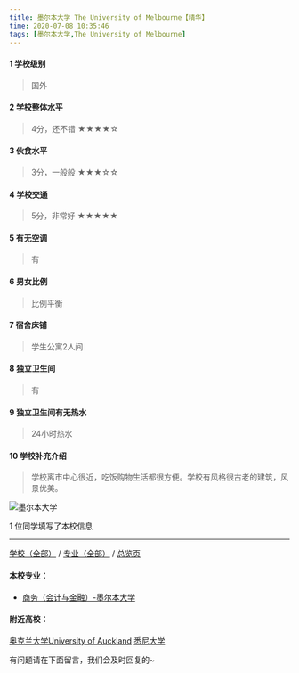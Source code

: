 ```yaml
---
title: 墨尔本大学 The University of Melbourne【精华】
time: 2020-07-08 10:35:46
tags: [墨尔本大学,The University of Melbourne]
---
```

#### 1 学校级别
> 国外


#### 2 学校整体水平
> 4分，还不错
★★★★☆


#### 3 伙食水平
>  3分，一般般
★★★☆☆


#### 4 学校交通
> 5分，非常好
★★★★★



#### 5 有无空调
> 有


#### 6 男女比例
> 比例平衡


#### 7 宿舍床铺
> 学生公寓2人间
 

#### 8 独立卫生间
> 有


#### 9 独立卫生间有无热水
> 24小时热水


#### 10 学校补充介绍
> 学校离市中心很近，吃饭购物生活都很方便。学校有风格很古老的建筑，风景优美。




![墨尔本大学](http://upload-images.jianshu.io/upload_images/6506516-d92b33a2a2de07ab.jpg?imageMogr2/auto-orient/strip%7CimageView2/2/w/1240)

1 位同学填写了本校信息
***
[学校（全部）](https://univgo.github.io/2020/07/09/学校汇总页) / [专业（全部）](https://univgo.github.io/2020/07/09/专业汇总页) / [总览页](https://univgo.github.io/2020/07/09/总览)
#### 本校专业：
- [商务（会计与金融）-墨尔本大学](https://univgo.github.io/2020/07/08/商务（会计与金融）-%20墨尔本大学) 

#### 附近高校：
[奥克兰大学University of Auckland](https://univgo.github.io/2020/07/08/奥克兰大学University%20of%20Auckland)
[悉尼大学](https://univgo.github.io/2020/07/08/悉尼大学)



有问题请在下面留言，我们会及时回复的~
